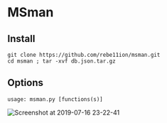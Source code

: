 # MSman

## Install
```commandline
git clone https://github.com/rebe11ion/msman.git
cd msman ; tar -xvf db.json.tar.gz
```

## Options
```commandline
usage: msman.py [functions(s)]
```

![Screenshot at 2019-07-16 23-22-41](https://user-images.githubusercontent.com/22657154/61319428-83252d80-a807-11e9-8359-b61bf334702d.png)
